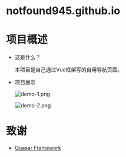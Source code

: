 # notfound945.github.io
# 项目概述

+ 这是什么？
  
  本项目是自己通过Vue框架写的自用导航页面。

+ 项目展示

  ![demo-1.png](https://ws1.sinaimg.cn/large/007eYQjmgy1gkr86h80q6j311y0idt8u.jpg)
  
  ![demo-2.png](http://ww1.sinaimg.cn/large/007eYQjmgy1gkr892gpcnj311y0ibt9a.jpg)

# 致谢

+ [Quasar Framework](https://github.com/quasarframework)
